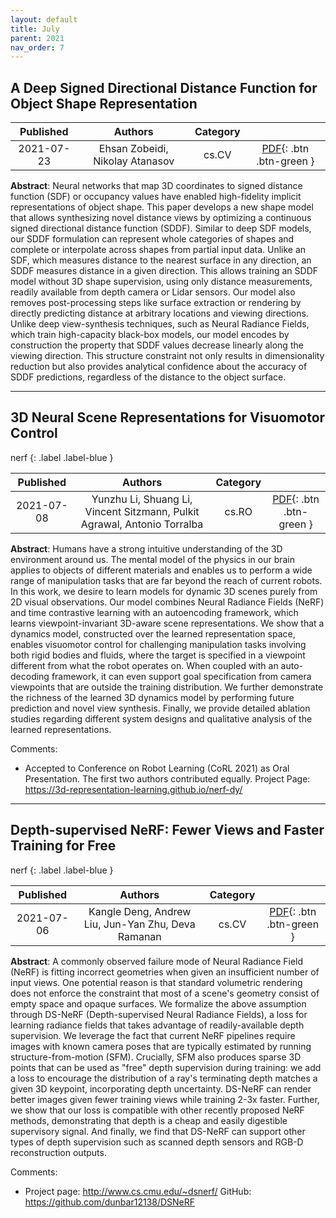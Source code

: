 ```yaml
---
layout: default
title: July
parent: 2021
nav_order: 7
---
```

<!---metadata--->

## A Deep Signed Directional Distance Function for Object Shape  Representation



| Published | Authors | Category | |
|:---:|:---:|:---:|:---:|
| 2021-07-23 | Ehsan Zobeidi, Nikolay Atanasov | cs.CV | [PDF](http://arxiv.org/pdf/2107.11024v2){: .btn .btn-green } |

**Abstract**: Neural networks that map 3D coordinates to signed distance function (SDF) or
occupancy values have enabled high-fidelity implicit representations of object
shape. This paper develops a new shape model that allows synthesizing novel
distance views by optimizing a continuous signed directional distance function
(SDDF). Similar to deep SDF models, our SDDF formulation can represent whole
categories of shapes and complete or interpolate across shapes from partial
input data. Unlike an SDF, which measures distance to the nearest surface in
any direction, an SDDF measures distance in a given direction. This allows
training an SDDF model without 3D shape supervision, using only distance
measurements, readily available from depth camera or Lidar sensors. Our model
also removes post-processing steps like surface extraction or rendering by
directly predicting distance at arbitrary locations and viewing directions.
Unlike deep view-synthesis techniques, such as Neural Radiance Fields, which
train high-capacity black-box models, our model encodes by construction the
property that SDDF values decrease linearly along the viewing direction. This
structure constraint not only results in dimensionality reduction but also
provides analytical confidence about the accuracy of SDDF predictions,
regardless of the distance to the object surface.

---

## 3D Neural Scene Representations for Visuomotor Control

nerf
{: .label .label-blue }

| Published | Authors | Category | |
|:---:|:---:|:---:|:---:|
| 2021-07-08 | Yunzhu Li, Shuang Li, Vincent Sitzmann, Pulkit Agrawal, Antonio Torralba | cs.RO | [PDF](http://arxiv.org/pdf/2107.04004v2){: .btn .btn-green } |

**Abstract**: Humans have a strong intuitive understanding of the 3D environment around us.
The mental model of the physics in our brain applies to objects of different
materials and enables us to perform a wide range of manipulation tasks that are
far beyond the reach of current robots. In this work, we desire to learn models
for dynamic 3D scenes purely from 2D visual observations. Our model combines
Neural Radiance Fields (NeRF) and time contrastive learning with an
autoencoding framework, which learns viewpoint-invariant 3D-aware scene
representations. We show that a dynamics model, constructed over the learned
representation space, enables visuomotor control for challenging manipulation
tasks involving both rigid bodies and fluids, where the target is specified in
a viewpoint different from what the robot operates on. When coupled with an
auto-decoding framework, it can even support goal specification from camera
viewpoints that are outside the training distribution. We further demonstrate
the richness of the learned 3D dynamics model by performing future prediction
and novel view synthesis. Finally, we provide detailed ablation studies
regarding different system designs and qualitative analysis of the learned
representations.

Comments:
- Accepted to Conference on Robot Learning (CoRL 2021) as Oral
  Presentation. The first two authors contributed equally. Project Page:
  https://3d-representation-learning.github.io/nerf-dy/

---

## Depth-supervised NeRF: Fewer Views and Faster Training for Free

nerf
{: .label .label-blue }

| Published | Authors | Category | |
|:---:|:---:|:---:|:---:|
| 2021-07-06 | Kangle Deng, Andrew Liu, Jun-Yan Zhu, Deva Ramanan | cs.CV | [PDF](http://arxiv.org/pdf/2107.02791v2){: .btn .btn-green } |

**Abstract**: A commonly observed failure mode of Neural Radiance Field (NeRF) is fitting
incorrect geometries when given an insufficient number of input views. One
potential reason is that standard volumetric rendering does not enforce the
constraint that most of a scene's geometry consist of empty space and opaque
surfaces. We formalize the above assumption through DS-NeRF (Depth-supervised
Neural Radiance Fields), a loss for learning radiance fields that takes
advantage of readily-available depth supervision. We leverage the fact that
current NeRF pipelines require images with known camera poses that are
typically estimated by running structure-from-motion (SFM). Crucially, SFM also
produces sparse 3D points that can be used as "free" depth supervision during
training: we add a loss to encourage the distribution of a ray's terminating
depth matches a given 3D keypoint, incorporating depth uncertainty. DS-NeRF can
render better images given fewer training views while training 2-3x faster.
Further, we show that our loss is compatible with other recently proposed NeRF
methods, demonstrating that depth is a cheap and easily digestible supervisory
signal. And finally, we find that DS-NeRF can support other types of depth
supervision such as scanned depth sensors and RGB-D reconstruction outputs.

Comments:
- Project page: http://www.cs.cmu.edu/~dsnerf/ GitHub:
  https://github.com/dunbar12138/DSNeRF